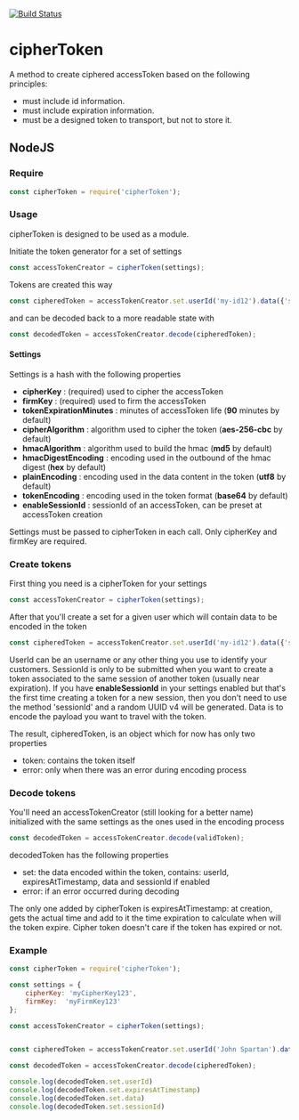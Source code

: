 [![Build Status](https://travis-ci.org/frikiplanet/ciphertoken.svg?branch=master)](https://travis-ci.org/frikiplanet/ciphertoken)

cipherToken
===========

A method to create ciphered accessToken based on the following principles:
* must include id information.
* must include expiration information.
* must be a designed token to transport, but not to store it.

## NodeJS


### Require

```js
const cipherToken = require('cipherToken');
```

### Usage

cipherToken is designed to be used as a module.


Initiate the token generator for a set of settings

```js
const accessTokenCreator = cipherToken(settings);
```


Tokens are created this way

```js
const cipheredToken = accessTokenCreator.set.userId('my-id12').data({'some': 'data'}).encode();
```


and can be decoded back to a more readable state with


```js
const decodedToken = accessTokenCreator.decode(cipheredToken);
```


#### Settings

Settings is a hash with the following properties

- __cipherKey__ : (required) used to cipher the accessToken
- __firmKey__ : (required) used to firm the accessToken
- __tokenExpirationMinutes__ : minutes of accessToken life (__90__ minutes by default)
- __cipherAlgorithm__ : algorithm used to cipher the token (__aes-256-cbc__ by default)
- __hmacAlgorithm__ : algorithm used to build the hmac (__md5__ by default)
- __hmacDigestEncoding__ : encoding used in the outbound of the hmac digest (__hex__ by default)
- __plainEncoding__ : encoding used in the data content in the token (__utf8__ by default)
- __tokenEncoding__ : encoding used in the token format (__base64__ by default)
- __enableSessionId__ : sessionId of an accessToken, can be preset at accessToken creation

Settings must be passed to cipherToken in each call. Only cipherKey and firmKey are required.



### Create tokens


First thing you need is a cipherToken for your settings

```js
const accessTokenCreator = cipherToken(settings);
```

After that you'll create a set for a given user which will contain data to be encoded in the token

```js
const cipheredToken = accessTokenCreator.set.userId('my-id12').data({'some': 'data'}).sessionId('my-previous-session-id').encode();
```

UserId can be an username or any other thing you use to identify your customers.
SessionId is only to be submitted when you want to create a token associated to the same session of another token (usually near expiration).
If you have __enableSessionId__ in your settings enabled but that's the first time creating a token for a new session, then you don't need to use the method 'sessionId' and a random UUID v4 will be generated.
Data is to encode the payload you want to travel with the token.

The result, cipheredToken, is an object which for now has only two properties
- token: contains the token itself
- error: only when there was an error during encoding process



### Decode tokens

You'll need an accessTokenCreator (still looking for a better name) initialized with the same settings as the ones used in the encoding process

```js
const decodedToken = accessTokenCreator.decode(validToken);
```

decodedToken has the following properties
- set: the data encoded within the token, contains: userId, expiresAtTimestamp, data and sessionId if enabled
- error: if an error occurred during decoding

The only one added by cipherToken is expiresAtTimestamp: at creation, gets the actual time and add to it the time expiration to calculate when will the token expire.
Cipher token doesn't care if the token has expired or not.


### Example

```js
const cipherToken = require('cipherToken');

const settings = {
    cipherKey: 'myCipherKey123',
    firmKey:  'myFirmKey123'
};

const accessTokenCreator = cipherToken(settings);


const cipheredToken = accessTokenCreator.set.userId('John Spartan').data('validData').encode();

const decodedToken = accessTokenCreator.decode(cipheredToken);

console.log(decodedToken.set.userId)
console.log(decodedToken.set.expiresAtTimestamp)
console.log(decodedToken.set.data)
console.log(decodedToken.set.sessionId)

```
